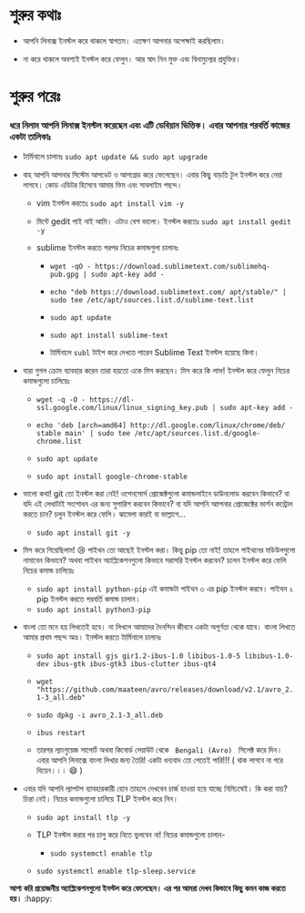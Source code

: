 # শুরুর কথাঃ

- আপনি লিনাক্স ইনস্টল করে থাকলে স্বাগতম। এতক্ষণ আপনার অপেক্ষাই করছিলাম।

- না করে থাকলে অবশ্যই ইনস্টল করে ফেলুন। আর স্বাদ নিন মুক্ত এবং বিনামুল্যের প্রযুক্তির।


# শুরুর পরেঃ
### ধরে নিলাম আপনি লিনাক্স ইনস্টল করেছেন এবং এটি ডেবিয়ান ভিত্তিক। এবার আপনার পরবর্তি কাজের একটা তালিকাঃ

- টার্মিনালে চালানঃ ```sudo apt update && sudo apt upgrade```

- বাহ আপনি আপনার সিস্টেম আপডেট ও আপগ্রেড করে ফেলেছেন। এবার কিছু বাড়তি টুল ইনস্টল করে নেয়া লাগবে। কোড এডিটর হিসেবে আমার ভিম এবং সাবলাইম পছন্দ।

  - vim ইনস্টল করতেঃ ```sudo apt install vim -y```

  - মিন্টে gedit পাই নাই আমি। এটাও বেশ ভালো। ইনস্টল করতেঃ ```sudo apt install gedit -y```

  - sublime ইনস্টল করতে পরপর নিচের কমান্ডগুলা চালানঃ 

    - ```wget -qO - https://download.sublimetext.com/sublimehq-pub.gpg | sudo apt-key add -```

    - ```echo "deb https://download.sublimetext.com/ apt/stable/" | sudo tee /etc/apt/sources.list.d/sublime-text.list```

    - ```sudo apt update```

    - ```sudo apt install sublime-text```

    - টার্মিনালে ```subl``` টাইপ করে দেখতে পারেন Sublime Text ইনস্টল হয়েছে কিনা।

- যারা গুগল ক্রোম ব্যাবহার করেন তারা হয়তো একে মিস করছেন। মিস করে কি লাভ! ইনস্টল করে ফেলুন নিচের কমান্ডগুলো চালিয়েঃ 

  - ```wget -q -O - https://dl-ssl.google.com/linux/linux_signing_key.pub | sudo apt-key add -```

  - ```echo 'deb [arch=amd64] http://dl.google.com/linux/chrome/deb/ stable main' | sudo tee /etc/apt/sources.list.d/google-chrome.list```

  - ```sudo apt update```

  - ```sudo apt install google-chrome-stable```

- ভালো কথা! git তো ইনস্টল করা নেই! ওপেনসোর্স প্রোজেক্টগুলো কমান্ডলাইনে ডাউনলোড করবেন কিভাবে? বা যদি এই লেখাটাই সংশোধন এর জন্য সুপারিশ করবেন কিভাবে? বা যদি আপনি আাপনার প্রোজেক্টের ভার্শন কন্ট্রোল করতে চান? চলুন ইনস্টল করে ফেলি। ঝামেলা কারই বা ভাল্লাগে...
    - ```sudo apt install git -y```
- মিস করে গিয়েছিলাম! :cry: পাইথন তো আছেই ইনস্টল করা। কিন্তু pip তো নাই! তাহলে পাইথনের মডিউলগুলো নামাবেন কিভাবে? অথবা পাইথন অ্যাপ্লিকেশনগুলো কিভাবে সরাসরি ইনস্টল করবেন? চলেন ইনস্টল করে ফেলি নিচের কমান্ড চালিয়েঃ
    - ```sudo apt install python-pip``` এই কমান্ডটা পাইথন ৩ এর pip ইনস্টল করবে। পাইথন ২ pip ইনস্টল করতে পরবর্তি কমান্ড চালান।
    - ```sudo apt install python3-pip```

- বাংলা তো মনে হয় লিখতেই হবে। না লিখলে আমাদের দৈনন্দিন জীবনে একটা অপূর্ণতা থেকে যাবে। বাংলা লিখতে আমার প্রথম পছন্দ অভ্র। ইনস্টল করতে টার্মিনালে চালানঃ 

    - ```sudo apt install gjs gir1.2-ibus-1.0 libibus-1.0-5 libibus-1.0-dev ibus-gtk ibus-gtk3 ibus-clutter ibus-qt4```

    - ```wget "https://github.com/maateen/avro/releases/download/v2.1/avro_2.1-3_all.deb"```

    - ```sudo dpkg -i avro_2.1-3_all.deb```

    - ```ibus restart```

    - তারপর ল্যাংগুয়েজ সাপোর্ট অথবা কিবোর্ড লেয়াউট থেকে ``` Bengali (Avro) ‍‍‍``` সিলেক্ট করে দিন। এবার আপনি লিনাক্সে বাংলা লিখার জন্য তৈরি! একটা ধন্যবাদ তো পেতেই পারি!!! ( থাক লাগবে না পরে দিয়েন।।। :smile: )

- এবার যদি আপনি ল্যাপটপ ব্যাবহারকারী হোন তাহলে দেখবেন চার্জ হাওয়া হয়ে যাচ্ছে নিমিঢষেই। কি করা যায়? চিন্তা নেই। নিচের কমান্ডগুলো চালিয়ে TLP ইনস্টল করে নিন।

    - ```sudo apt install tlp -y```

    - TLP ইনস্টল করার পর চালু করে নিতে ভুলবেন না! নিচের কমান্ডগুলো চালান-

      - ```sudo systemctl enable tlp```

     - ```sudo systemctl enable tlp-sleep.service```

**আশা করি প্রয়োজনীয় অ্যাপ্লিকেশনগুলো ইনস্টল করে ফেলেছেন। এর পর আমরা দেখব কিভাবে কিছু কমন কাজ করতে হয়।** :happy:
